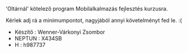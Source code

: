 'Oltárnál' kötelező program Mobilalkalmazás fejlesztés kurzusra.

Kérlek adj rá a minimumpontot, nagyjából annyi követelményt fed le. :(

- Készítő : Wenner-Várkonyi Zsombor
- NEPTUN : X434SB
- H : h987737

